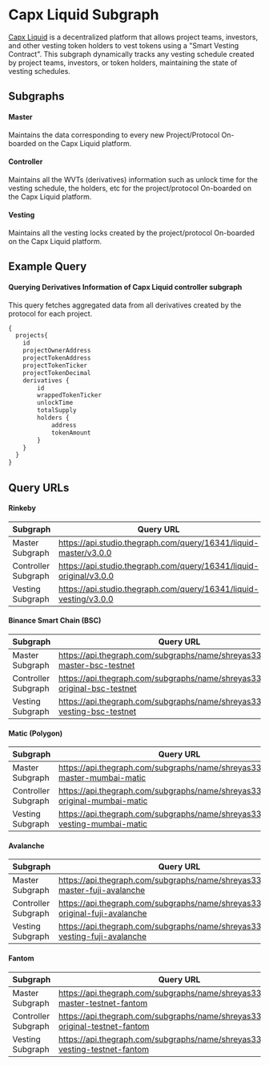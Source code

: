 # Capx Liquid Subgraph

[Capx Liquid](https://liquid.capx.fi/) is a decentralized platform that allows project teams, investors, and other vesting token holders to vest tokens using a "Smart Vesting Contract". This subgraph dynamically tracks any vesting schedule created by project teams, investors, or token holders, maintaining the state of vesting schedules.

## Subgraphs

#### Master
Maintains the data corresponding to every new Project/Protocol On-boarded on the Capx Liquid platform.
#### Controller
Maintains all the WVTs (derivatives) information such as unlock time for the vesting schedule, the holders, etc for the project/protocol On-boarded on the Capx Liquid platform.
#### Vesting
Maintains all the vesting locks created by the project/protocol On-boarded on the Capx Liquid platform.

## Example Query
#### Querying Derivatives Information of Capx Liquid controller subgraph

This query fetches aggregated data from all derivatives created by the protocol for each project. 

```graphql
{
  projects{
    id
    projectOwnerAddress
    projectTokenAddress
    projectTokenTicker
    projectTokenDecimal
    derivatives {
        id
        wrappedTokenTicker
        unlockTime
        totalSupply
        holders {
            address
            tokenAmount
        }
    }
  }
}
```
## Query URLs

#### Rinkeby

| Subgraph     | Query URL  |
|---------------------|--------------------------------------------------------------------|
| Master Subgraph     | https://api.studio.thegraph.com/query/16341/liquid-master/v3.0.0   |
| Controller Subgraph | https://api.studio.thegraph.com/query/16341/liquid-original/v3.0.0 |
| Vesting Subgraph    | https://api.studio.thegraph.com/query/16341/liquid-vesting/v3.0.0  |

#### Binance Smart Chain (BSC)
| Subgraph     | Query URL  |
|---------------------|--------------------------------------------------------------------|
| Master Subgraph     |https://api.thegraph.com/subgraphs/name/shreyas3336/liquid-master-bsc-testnet	|
| Controller Subgraph |https://api.thegraph.com/subgraphs/name/shreyas3336/liquid-original-bsc-testnet	|
| Vesting Subgraph    |https://api.thegraph.com/subgraphs/name/shreyas3336/liquid-vesting-bsc-testnet	|
#### Matic (Polygon)
| Subgraph     | Query URL  |
|---------------------|--------------------------------------------------------------------|
| Master Subgraph     |https://api.thegraph.com/subgraphs/name/shreyas3336/liquid-master-mumbai-matic	|
| Controller Subgraph |https://api.thegraph.com/subgraphs/name/shreyas3336/liquid-original-mumbai-matic	|
| Vesting Subgraph    |https://api.thegraph.com/subgraphs/name/shreyas3336/liquid-vesting-mumbai-matic	|
#### Avalanche
| Subgraph     | Query URL  |
|---------------------|--------------------------------------------------------------------|
| Master Subgraph     |https://api.thegraph.com/subgraphs/name/shreyas3336/liquid-master-fuji-avalanche	|
| Controller Subgraph |https://api.thegraph.com/subgraphs/name/shreyas3336/liquid-original-fuji-avalanche	|
| Vesting Subgraph    |https://api.thegraph.com/subgraphs/name/shreyas3336/liquid-vesting-fuji-avalanche	|
#### Fantom
| Subgraph     | Query URL  |
|---------------------|--------------------------------------------------------------------|
| Master Subgraph     |https://api.thegraph.com/subgraphs/name/shreyas3336/liquid-master-testnet-fantom	|
| Controller Subgraph |https://api.thegraph.com/subgraphs/name/shreyas3336/liquid-original-testnet-fantom	|
| Vesting Subgraph    |https://api.thegraph.com/subgraphs/name/shreyas3336/liquid-vesting-testnet-fantom	|